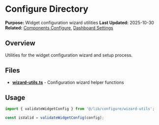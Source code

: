 # Configure Directory

**Purpose:** Widget configuration wizard utilities
**Last Updated:** 2025-10-30
**Related:** [Components Configure](/components/configure), [Dashboard Settings](/app/dashboard/settings)

## Overview

Utilities for the widget configuration wizard and setup process.

## Files

- **[wizard-utils.ts](wizard-utils.ts)** - Configuration wizard helper functions

## Usage

```typescript
import { validateWidgetConfig } from '@/lib/configure/wizard-utils';

const isValid = validateWidgetConfig(config);
```
